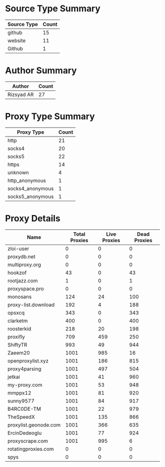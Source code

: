 # Source Type Summary

| Source Type | Count |
|-------------|-------|
| github | 15 |
| website | 11 |
| Github | 1 |


# Author Summary

| Author | Count |
|--------|-------|
| Rizsyad AR | 27 |


# Proxy Type Summary

| Proxy Type | Count |
|------------|-------|
| http | 21 |
| socks4 | 20 |
| socks5 | 22 |
| https | 14 |
| unknown | 4 |
| http_anonymous | 1 |
| socks4_anonymous | 1 |
| socks5_anonymous | 1 |


# Proxy Details

| Name | Total Proxies | Live Proxies | Dead Proxies |
|------|---------------|--------------|---------------|
| zloi-user | 0 | 0 | 0 |
| proxydb.net | 0 | 0 | 0 |
| multiproxy.org | 0 | 0 | 0 |
| hookzof | 43 | 0 | 43 |
| rootjazz.com | 1 | 0 | 1 |
| proxyspace.pro | 0 | 0 | 0 |
| monosans | 124 | 24 | 100 |
| proxy-list.download | 192 | 4 | 188 |
| opsxcq | 343 | 0 | 343 |
| clarketm | 400 | 0 | 400 |
| roosterkid | 218 | 20 | 198 |
| proxifly | 709 | 459 | 250 |
| ShiftyTR | 993 | 49 | 944 |
| Zaeem20 | 1001 | 985 | 16 |
| openproxylist.xyz | 1001 | 186 | 815 |
| proxy4parsing | 1001 | 497 | 504 |
| jetkai | 1001 | 41 | 960 |
| my-proxy.com | 1001 | 53 | 948 |
| mmppx12 | 1001 | 81 | 920 |
| sunny9577 | 1001 | 84 | 917 |
| B4RC0DE-TM | 1001 | 22 | 979 |
| TheSpeedX | 1001 | 135 | 866 |
| proxylist.geonode.com | 1001 | 366 | 635 |
| ErcinDedeoglu | 1001 | 77 | 924 |
| proxyscrape.com | 1001 | 995 | 6 |
| rotatingproxies.com | 0 | 0 | 0 |
| spys | 0 | 0 | 0 |
